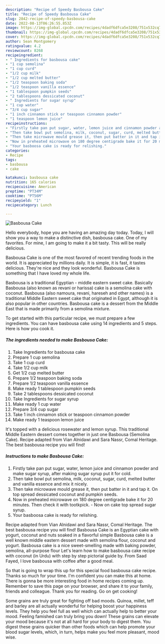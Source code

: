 ```yaml
---
description: "Recipe of Speedy Basbousa Cake"
title: "Recipe of Speedy Basbousa Cake"
slug: 2842-recipe-of-speedy-basbousa-cake
date: 2022-08-13T06:26:55.853Z
image: https://img-global.cpcdn.com/recipes/4dadf6dfca5e3208/751x532cq70/basbousa-cake-recipe-main-photo.jpg
thumbnail: https://img-global.cpcdn.com/recipes/4dadf6dfca5e3208/751x532cq70/basbousa-cake-recipe-main-photo.jpg
cover: https://img-global.cpcdn.com/recipes/4dadf6dfca5e3208/751x532cq70/basbousa-cake-recipe-main-photo.jpg
author: Sean Montgomery
ratingvalue: 4.2
reviewcount: 8268
recipeingredient:
- " Ingredients for basbousa cake"
- "1 cup semolina"
- "1 cup curd"
- "1/2 cup milk"
- "1/2 cup melted butter"
- "1/2 teaspoon baking soda"
- "1/2 teaspoon vanilla essence"
- "1 tablespoon pumpkin seeds"
- "2 tablespoons dessicated coconut"
- " Ingredients for sugar syrup"
- "1 cup water"
- "3/4 cup sugar"
- "1 inch cinnamon stick or teaspoon cinnamon powder"
- "1 teaspoon lemon juice"
recipeinstructions:
- "Firstly take pan put sugar, water, lemon juice and cinnamon powder and make sugar syrup, after making sugar syrup put it for cold."
- "Then take bowl put semolina, milk, coconut, sugar, curd, melted butter and vanilla essence and mix it nicely."
- "Then take microwave mould grease it, then put batter in it and tap it. On top spread dessicated coconut and pumpkin seeds."
- "Now in preheated microwave on 180 degree centigrade bake it for 20 minutes. Then check it with tootkpick. Now on cake top spread sugar syrup."
- "Your basboosa cake is ready for relishing."
categories:
- Recipe
tags:
- basbousa
- cake

katakunci: basbousa cake 
nutrition: 165 calories
recipecuisine: American
preptime: "PT34M"
cooktime: "PT56M"
recipeyield: "1"
recipecategory: Lunch

---
```



![Basbousa Cake](https://img-global.cpcdn.com/recipes/4dadf6dfca5e3208/751x532cq70/basbousa-cake-recipe-main-photo.jpg)

Hello everybody, hope you are having an amazing day today. Today, I will show you a way to make a distinctive dish, basbousa cake. One of my favorites. For mine, I am going to make it a bit tasty. This will be really delicious.

Basbousa Cake is one of the most favored of recent trending foods in the world. It is appreciated by millions daily. It is simple, it is fast, it tastes delicious. They're nice and they look wonderful. Basbousa Cake is something that I have loved my whole life.

Basbousa is a traditional Egyptian - middle eastern sweet cake. Basically Basbousa (also known as revani or harissa) cake is a semolina cake with coconut. Basbousa (also namoura, revani, hareseh and other names) is a traditional Middle Eastern sweet cake that originated in Egypt, although it is also popular in other countries. Basbousa cake is a dessert from the Middle East that is made primarily from a semolina mixture.


To get started with this particular recipe, we must prepare a few ingredients. You can have basbousa cake using 14 ingredients and 5 steps. Here is how you cook it.

<!--inarticleads1-->

##### The ingredients needed to make Basbousa Cake:

1. Take  Ingredients for basbousa cake
1. Prepare 1 cup semolina
1. Take 1 cup curd
1. Take 1/2 cup milk
1. Get 1/2 cup melted butter
1. Prepare 1/2 teaspoon baking soda
1. Prepare 1/2 teaspoon vanilla essence
1. Make ready 1 tablespoon pumpkin seeds
1. Take 2 tablespoons dessicated coconut
1. Take  Ingredients for sugar syrup
1. Make ready 1 cup water
1. Prepare 3/4 cup sugar
1. Take 1 inch cinnamon stick or teaspoon cinnamon powder
1. Make ready 1 teaspoon lemon juice


It&#39;s topped with a delicious rosewater and lemon syrup. This traditional Middle Eastern dessert comes together in just one Basbousa (Semolina Cake). Recipe adapted from Vian Alnidawi and Sara Nassr, Comal Heritage. The best basbousa recipe you will find! 

<!--inarticleads2-->

##### Instructions to make Basbousa Cake:

1. Firstly take pan put sugar, water, lemon juice and cinnamon powder and make sugar syrup, after making sugar syrup put it for cold.
1. Then take bowl put semolina, milk, coconut, sugar, curd, melted butter and vanilla essence and mix it nicely.
1. Then take microwave mould grease it, then put batter in it and tap it. On top spread dessicated coconut and pumpkin seeds.
1. Now in preheated microwave on 180 degree centigrade bake it for 20 minutes. Then check it with tootkpick. - Now on cake top spread sugar syrup.
1. Your basboosa cake is ready for relishing.


Recipe adapted from Vian Alnidawi and Sara Nassr, Comal Heritage. The best basbousa recipe you will find! Basbousa Cake is an Egyptian cake with yogurt, coconut and nuts soaked in a flavorful simple Basbousa cake is a well known middle eastern dessert made with semolina flour, coconut and yogurt. Basbousa cake is a nice sweet-smelling made with baking powder, semolina, all-purpose flour Let&#39;s learn how to make basbousa cake recipe with coconut (in Urdu) with step by step pictorial guide by. From Saad Fayed, I love basbousa with coffee after a good meal. 

So that is going to wrap this up for this special food basbousa cake recipe. Thanks so much for your time. I'm confident you can make this at home. There is gonna be more interesting food in home recipes coming up. Remember to save this page on your browser, and share it to your family, friends and colleague. Thank you for reading. Go on get cooking!

Some grains are truly great for fighting off bad moods. Quinoa, millet, teff and barley are all actually wonderful for helping boost your happiness levels. They help you feel full as well which can actually help to better your mood. Feeling famished can truly bring you down! These grains can elevate your mood because it's not at all hard for your body to digest them. You digest these grains quicker than other foods which can help promote your blood sugar levels, which, in turn, helps make you feel more pleasant, mood wise.
